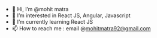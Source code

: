 - 👋 Hi, I’m @mohit matra
- 👀 I’m interested in React JS, Angular, Javascript
- 🌱 I’m currently learning React JS
- 📫 How to reach me : email @mohitmatra92@gmail.com

<!---
mmatra/mmatra is a ✨ special ✨ repository because its `README.md` (this file) appears on your GitHub profile.
You can click the Preview link to take a look at your changes.
--->
